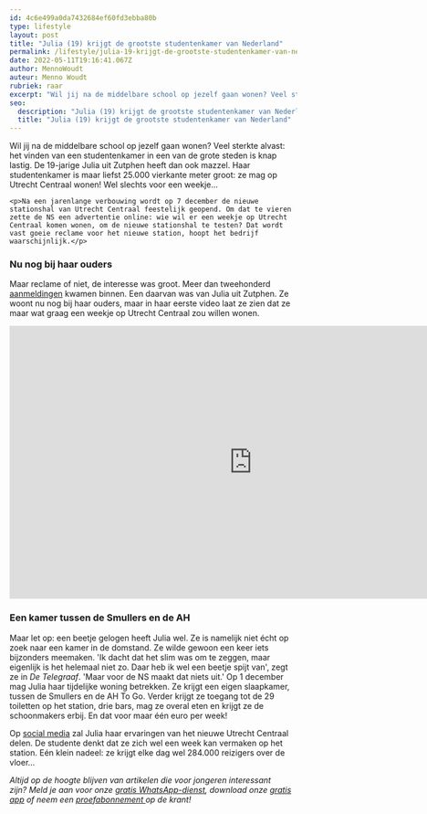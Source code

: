 ```yaml
---
id: 4c6e499a0da7432684ef60fd3ebba80b
type: lifestyle
layout: post
title: "Julia (19) krijgt de grootste studentenkamer van Nederland"
permalink: /lifestyle/julia-19-krijgt-de-grootste-studentenkamer-van-nederland/
date: 2022-05-11T19:16:41.067Z
author: MennoWoudt
auteur: Menno Woudt
rubriek: raar
excerpt: "Wil jij na de middelbare school op jezelf gaan wonen? Veel sterkte alvast: het vinden van een studentenkamer in een van de grote steden is knap lastig. De 19-jarige Julia uit Zutphen heeft dan ook mazzel. Haar studentenkamer is maar liefst 25.000 vierkante meter groot: ze mag op Utrecht Centraal wonen! Wel slechts voor een weekje...  "
seo:
  description: "Julia (19) krijgt de grootste studentenkamer van Nederland"
  title: "Julia (19) krijgt de grootste studentenkamer van Nederland"
---
```

Wil jij na de middelbare school op jezelf gaan wonen? Veel sterkte alvast: het vinden van een studentenkamer in een van de grote steden is knap lastig. De 19-jarige Julia uit Zutphen heeft dan ook mazzel. Haar studentenkamer is maar liefst 25.000 vierkante meter groot: ze mag op Utrecht Centraal wonen! Wel slechts voor een weekje...  

    <p>Na een jarenlange verbouwing wordt op 7 december de nieuwe stationshal van Utrecht Centraal feestelijk geopend. Om dat te vieren zette de NS een advertentie online: wie wil er een weekje op Utrecht Centraal komen wonen, om de nieuwe stationshal te testen? Dat wordt vast goeie reclame voor het nieuwe station, hoopt het bedrijf waarschijnlijk.</p>
<h3>Nu nog bij haar ouders</h3>
<p>Maar reclame of niet, de interesse was groot. Meer dan tweehonderd <a href="http://nieuws.ns.nl/ontmoet-julia-onze-bewoner-op-utrecht-centraal/" target="_blank">aanmeldingen</a> kwamen binnen. Een daarvan was van Julia uit Zutphen. Ze woont nu nog bij haar ouders, maar in haar eerste video laat ze zien dat ze maar wat graag een weekje op Utrecht Centraal zou willen wonen. </p>
<p><iframe allowfullscreen="" frameborder="0" height="478" src="https://www.youtube-nocookie.com/embed/gbmaSb_1zhw?rel=0" width="850"></iframe></p>
<h3>Een kamer tussen de Smullers en de AH</h3>
<p>Maar let op: een beetje gelogen heeft Julia wel. Ze is namelijk niet écht op zoek naar een kamer in de domstand. Ze wilde gewoon een keer iets bijzonders meemaken. 'Ik dacht dat het slim was om te zeggen, maar eigenlijk is het helemaal niet zo. Daar heb ik wel een beetje spijt van', zegt ze in <em>De Telegraaf</em>. 'Maar voor de NS maakt dat niets uit.' Op 1 december mag Julia haar tijdelijke woning betrekken. Ze krijgt een eigen slaapkamer, tussen de Smullers en de AH To Go. Verder krijgt ze toegang tot de 29 toiletten op het station, drie bars, mag ze overal eten en krijgt ze de schoonmakers erbij. En dat voor maar één euro per week! </p>
<p>Op <a href="https://www.youtube.com/channel/UCvKNzT6w-RQ2Z3cF-iGTCVQ" target="_blank">social media</a> zal Julia haar ervaringen van het nieuwe Utrecht Centraal delen. De studente denkt dat ze zich wel een week kan vermaken op het station. Eén klein nadeel: ze krijgt elke dag wel 284.000 reizigers over de vloer...</p>
<p><em>Altijd op de hoogte blijven van artikelen die voor jongeren interessant zijn? Meld je aan voor onze </em><a href="/whatsapp"><em>gratis WhatsApp-dienst</em></a><em>, download onze </em><a href="/app"><em>gratis app</em></a><em> of neem een </em><a href="https://abonneren.sevendays.nl/abonneren/abonnementen/ae/artikel"><em>proefabonnement </em></a><em>op de krant!</em></p>  
